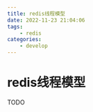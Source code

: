 ```yaml
---
title: redis线程模型
date: 2022-11-23 21:04:06
tags:
    - redis
categories:
	- develop
---
```


# redis线程模型

TODO

